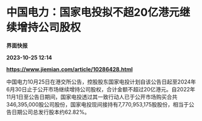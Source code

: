 # 中国电力：国家电投拟不超20亿港元继续增持公司股权
**界面快报**

**2023-10-25 12:14**

**https://www.jiemian.com/article/10286428.html**

中国电力10月25日在港交所公告，控股股东国家电投计划自该公告日起至2024年6月30日止于公开市场继续增持公司股权，合计金额不超过20亿港元。自2022年11月1日至公告日期间，国家电投透过其一致行动人已于公开市场购买合共346,395,000股公司股份，国家电投现间接持有7,770,953,175股股份，相当于公告日期公司总发行股本约62.82%。